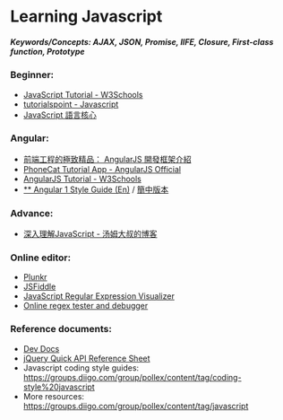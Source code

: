 # Learning Javascript

##### Keywords/Concepts: AJAX, JSON, Promise, IIFE, Closure, First-class function, Prototype

### Beginner:
* [JavaScript Tutorial - W3Schools](http://www.w3schools.com/js/default.asp)
* [tutorialspoint - Javascript](http://www.tutorialspoint.com/javascript/)
* [JavaScript 語言核心](http://openhome.cc/Gossip/CodeData/EssentialJavaScript/index.html)

### Angular:
* [前端工程的極致精品： AngularJS 開發框架介紹](http://blog.miniasp.com/post/2013/04/23/Front-end-Engineering-Fineart-An-Introduction-to-AngularJS.aspx)
* [PhoneCat Tutorial App - AngularJS Official](https://docs.angularjs.org/tutorial)
* [AngularJS Tutorial - W3Schools](http://www.w3schools.com/angular/)
* [** Angular 1 Style Guide (En)](https://github.com/johnpapa/angular-styleguide/blob/master/a1/README.md) / [簡中版本](https://github.com/johnpapa/angular-styleguide/blob/master/a1/i18n/zh-CN.md)

### Advance:
* [深入理解JavaScript - 汤姆大叔的博客](http://www.cnblogs.com/TomXu/archive/2011/12/15/2288411.html)

### Online editor:
* [Plunkr](https://plnkr.co/edit/?p=catalogue)
* [JSFiddle](https://jsfiddle.net/)
* [JavaScript Regular Expression Visualizer](https://jex.im/regulex/#!embed=false&flags=&re=%5E(a%7Cb)*%3F%24)
* [Online regex tester and debugger](https://regex101.com/#javascript)

### Reference documents:
* [Dev Docs](http://devdocs.io/)
* [jQuery Quick API Reference Sheet](https://oscarotero.com/jquery/)
* Javascript coding style guides: https://groups.diigo.com/group/pollex/content/tag/coding-style%20javascript
* More resources: https://groups.diigo.com/group/pollex/content/tag/javascript

